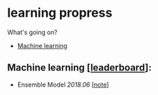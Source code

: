 # learning propress
What's going on?

  * [Machine learning](#machine_learning)

## Machine learning \[[leaderboard](https://github.com/clotyxf/learningflow/tree/master/machine_learning/README.md)\]:

* Ensemble Model _2018.06_ \[[note](https://github.com/clotyxf/learningflow/tree/master/machine_learning/ensemble_scikit_learn.ipynb)\]